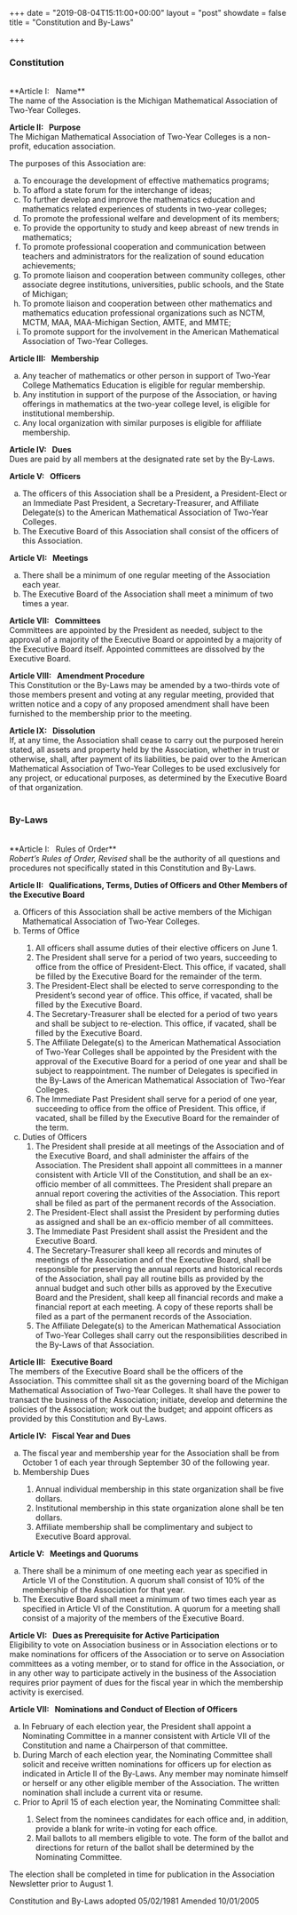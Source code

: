 +++
date = "2019-08-04T15:11:00+00:00"
layout = "post"
showdate = false
title = "Constitution and By-Laws"

+++

### Constitution
<br/>
**Article I: &nbsp; Name**<br/>
The name of the Association is the Michigan Mathematical Association of Two-Year Colleges.<br/>

**Article II: &nbsp; Purpose**<br/>
The Michigan Mathematical Association of Two-Year Colleges is a non-profit, education association.<br/>

The purposes of this Association are:
<ol type="a">
   <li> To encourage the development of effective mathematics programs;
   <li> To afford a state forum for the interchange of ideas;
   <li> To further develop and improve the mathematics education and mathematics related experiences of students in two-year colleges;</li>
   <li> To promote the professional welfare and development of its members;</li>
   <li> To provide the opportunity to study and keep abreast of new trends in mathematics;</li>
   <li> To promote professional cooperation and communication between teachers and administrators for the realization of sound education achievements;</li>
   <li> To promote liaison and cooperation between community colleges, other associate degree institutions, universities, public schools, and the State of Michigan;</li>
   <li> To promote liaison and cooperation between other mathematics and mathematics education professional organizations such as NCTM, MCTM, MAA, MAA-Michigan Section, AMTE, and MMTE;</li>
   <li> To promote support for the involvement in the American Mathematical Association of Two-Year Colleges.</li></ol>

**Article III: &nbsp; Membership**
<ol type="a">
   <li> Any teacher of mathematics or other person in support of Two-Year College Mathematics Education is eligible for regular membership.</li>
   <li> Any institution in support of the purpose of the Association, or having offerings in mathematics at the two-year college level, is eligible for institutional membership.</li>
   <li> Any local organization with similar purposes is eligible for affiliate membership.</li></ol>
   
**Article IV: &nbsp; Dues**<br/>
Dues are paid by all members at the designated rate set by the By-Laws.<br/>

**Article V: &nbsp; Officers**
<ol type="a">
   <li> The officers of this Association shall be a President, a President-Elect or an Immediate Past President, a Secretary-Treasurer, and Affiliate Delegate(s) to the American Mathematical Association of Two-Year Colleges.</li>
   <li> The Executive Board of this Association shall consist of the officers of this Association.</li></ol>
   
**Article VI: &nbsp; Meetings**
<ol type="a">
   <li> There shall be a minimum of one regular meeting of the Association each year.</li>
   <li> The Executive Board of the Association shall meet a minimum of two times a year.</li></ol>

**Article VII: &nbsp; Committees**<br/>
Committees are appointed by the President as needed, subject to the approval of a majority of the Executive Board or appointed by a majority of the Executive Board itself. Appointed committees are dissolved by the Executive Board.<br/>

**Article VIII: &nbsp; Amendment Procedure**<br/>
This Constitution or the By-Laws may be amended by a two-thirds vote of those members present and voting at any regular meeting, provided that written notice and a copy of any proposed amendment shall have been furnished to the membership prior to the meeting.<br/>

**Article IX: &nbsp; Dissolution**<br/>
If, at any time, the Association shall cease to carry out the purposed herein stated, all assets and property held by the Association, whether in trust or otherwise, shall, after payment of its liabilities, be paid over to the American Mathematical Association of Two-Year Colleges to be used exclusively for any project, or educational purposes, as determined by the Executive Board of that organization.
<br/><br/>

### By-Laws
<br/>
**Article I: &nbsp; Rules of Order**<br/>
<i>Robert’s Rules of Order, Revised</i> shall be the authority of all questions and procedures not specifically stated in this Constitution and By-Laws.<br/>

**Article II: &nbsp; Qualifications, Terms, Duties of Officers and Other Members of the Executive Board**
<ol type="a">
   <li> Officers of this Association shall be active members of the Michigan Mathematical Association of Two-Year Colleges.</li>
	<li> Terms of Office</li>
   <ol>
      <li> All officers shall assume duties of their elective officers on June 1.</li>
      <li> The President shall serve for a period of two years, succeeding to office from the office of President-Elect. This office, if vacated, shall be filled by the Executive Board for the remainder of the term.</li>
      <li> The President-Elect shall be elected to serve corresponding to the President’s second year of office. This office, if vacated, shall be filled by the Executive Board.</li>
      <li> The Secretary-Treasurer shall be elected for a period of two years and shall be subject to re-election. This office, if vacated, shall be filled by the Executive Board.</li>
      <li> The Affiliate Delegate(s) to the American Mathematical Association of Two-Year Colleges shall be appointed by the President with the approval of the Executive Board for a period of one year and shall be subject to reappointment. The number of Delegates is specified in the By-Laws of the American Mathematical Association of Two-Year Colleges.</li>
      <li> The Immediate Past President shall serve for a period of one year, succeeding to office from the office of President. This office, if vacated, shall be filled by the Executive Board for the remainder of the term.</li></ol>

   <li> Duties of Officers
   <ol type="1">
      <li> The President shall preside at all meetings of the Association and of the Executive Board, and shall administer the affairs of the Association. The President shall appoint all committees in a manner consistent with Article VII of the Constitution, and shall be an ex-officio member of all committees. The President shall prepare an annual report covering the activities of the Association. This report shall be filed as part of the permanent records of the Association.</li>
      <li> The President-Elect shall assist the President by performing duties as assigned and shall be an ex-officio member of all committees.</li>
      <li> The Immediate Past President shall assist the President and the Executive Board.</li>
      <li> The Secretary-Treasurer shall keep all records and minutes of meetings of the Association and of the Executive Board, shall be responsible for preserving the annual reports and historical records of the Association, shall pay all routine bills as provided by the annual budget and such other bills as approved by the Executive Board and the President, shall keep all financial records and make a financial report at each meeting. A copy of these reports shall be filed as a part of the permanent records of the Association.</li>
      <li> The Affiliate Delegate(s) to the American Mathematical Association of Two-Year Colleges shall carry out the responsibilities described in the By-Laws of that Association.</li></ol></li></ol>
      
**Article III: &nbsp; Executive Board**<br/>
The members of the Executive Board shall be the officers of the Association. This committee shall sit as the governing board of the Michigan Mathematical Association of Two-Year Colleges. It shall have the power to transact the business of the Association; initiate, develop and determine the policies of the Association; work out the budget; and appoint officers as provided by this Constitution and By-Laws.<br/>

**Article IV: &nbsp; Fiscal Year and Dues**
<ol type="a">
   <li> The fiscal year and membership year for the Association shall be from October 1 of each year through September 30 of the following year.</li>
   <li> Membership Dues</li>
	<ol type="1">
	   <li> Annual individual membership in this state organization shall be five dollars.</li>
	   <li> Institutional membership in this state organization alone shall be ten dollars.</li>
	   <li> Affiliate membership shall be complimentary and subject to Executive Board approval.</li></ol></ol>
	   
**Article V: &nbsp; Meetings and Quorums**
<ol type="a">
   <li> There shall be a minimum of one meeting each year as specified in Article VI of the Constitution. A quorum shall consist of 10% of the membership of the Association for that year.</li>
   <li> The Executive Board shall meet a minimum of two times each year as specified in Article VI of the Constitution. A quorum for a meeting shall consist of a majority of the members of the Executive Board.</li></ol>
   
**Article VI: &nbsp; Dues as Prerequisite for Active Participation**<br/>
Eligibility to vote on Association business or in Association elections or to make nominations for officers of the Association or to serve on Association committees as a voting member, or to stand for office in the Association, or in any other way to participate actively in the business of the Association requires prior payment of dues for the fiscal year in which the membership activity is exercised.<br/>

**Article VII: &nbsp; Nominations and Conduct of Election of Officers**
<ol type="a">
   <li> In February of each election year, the President shall appoint a Nominating Committee in a manner consistent with Article VII of the Constitution and name a Chairperson of that committee.</li>
   <li> During March of each election year, the Nominating Committee shall solicit and receive written nominations for officers up for election as indicated in Article II of the By-Laws. Any member may nominate himself or herself or any other eligible member of the Association. The written nomination shall include a current vita or resume.</li>
   <li> Prior to April 15 of each election year, the Nominating Committee shall:</li>
   <ol type="1"> 
	<li> Select from the nominees candidates for each office and, in addition, provide a blank for write-in voting for each office.</li>
	<li> Mail ballots to all members eligible to vote. The form of the ballot and directions for return of the ballot shall be determined by the Nominating Committee.</li></ol></ol>

The election shall be completed in time for publication in the Association Newsletter prior to August 1.


Constitution and By-Laws adopted 05/02/1981
Amended 10/01/2005
